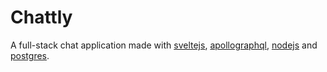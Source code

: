 # Chattly
A full-stack chat application made with [sveltejs](svelte.dev), [apollographql](svelte.dev), [nodejs](nodejs.org) and [postgres](postgresql.org).